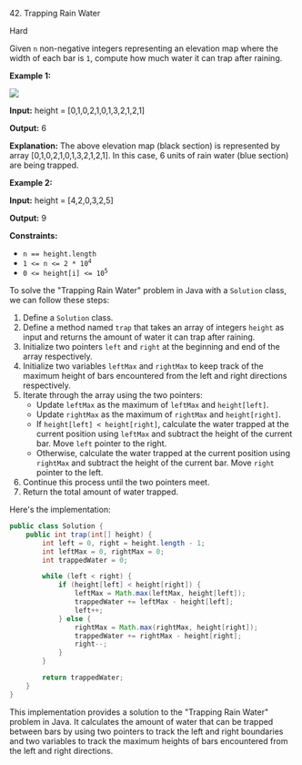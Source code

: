42\. Trapping Rain Water

Hard

Given `n` non-negative integers representing an elevation map where the width of each bar is `1`, compute how much water it can trap after raining.

**Example 1:**

![](https://leetcode-in-java.github.io/src/main/java/g0001_0100/s0042_trapping_rain_water/rainwatertrap.png)

**Input:** height = [0,1,0,2,1,0,1,3,2,1,2,1]

**Output:** 6

**Explanation:** The above elevation map (black section) is represented by array [0,1,0,2,1,0,1,3,2,1,2,1]. In this case, 6 units of rain water (blue section) are being trapped. 

**Example 2:**

**Input:** height = [4,2,0,3,2,5]

**Output:** 9 

**Constraints:**

*   `n == height.length`
*   <code>1 <= n <= 2 * 10<sup>4</sup></code>
*   <code>0 <= height[i] <= 10<sup>5</sup></code>

To solve the "Trapping Rain Water" problem in Java with a `Solution` class, we can follow these steps:

1. Define a `Solution` class.
2. Define a method named `trap` that takes an array of integers `height` as input and returns the amount of water it can trap after raining.
3. Initialize two pointers `left` and `right` at the beginning and end of the array respectively.
4. Initialize two variables `leftMax` and `rightMax` to keep track of the maximum height of bars encountered from the left and right directions respectively.
5. Iterate through the array using the two pointers:
   - Update `leftMax` as the maximum of `leftMax` and `height[left]`.
   - Update `rightMax` as the maximum of `rightMax` and `height[right]`.
   - If `height[left] < height[right]`, calculate the water trapped at the current position using `leftMax` and subtract the height of the current bar. Move `left` pointer to the right.
   - Otherwise, calculate the water trapped at the current position using `rightMax` and subtract the height of the current bar. Move `right` pointer to the left.
6. Continue this process until the two pointers meet.
7. Return the total amount of water trapped.

Here's the implementation:

```java
public class Solution {
    public int trap(int[] height) {
        int left = 0, right = height.length - 1;
        int leftMax = 0, rightMax = 0;
        int trappedWater = 0;

        while (left < right) {
            if (height[left] < height[right]) {
                leftMax = Math.max(leftMax, height[left]);
                trappedWater += leftMax - height[left];
                left++;
            } else {
                rightMax = Math.max(rightMax, height[right]);
                trappedWater += rightMax - height[right];
                right--;
            }
        }

        return trappedWater;
    }
}
```

This implementation provides a solution to the "Trapping Rain Water" problem in Java. It calculates the amount of water that can be trapped between bars by using two pointers to track the left and right boundaries and two variables to track the maximum heights of bars encountered from the left and right directions.